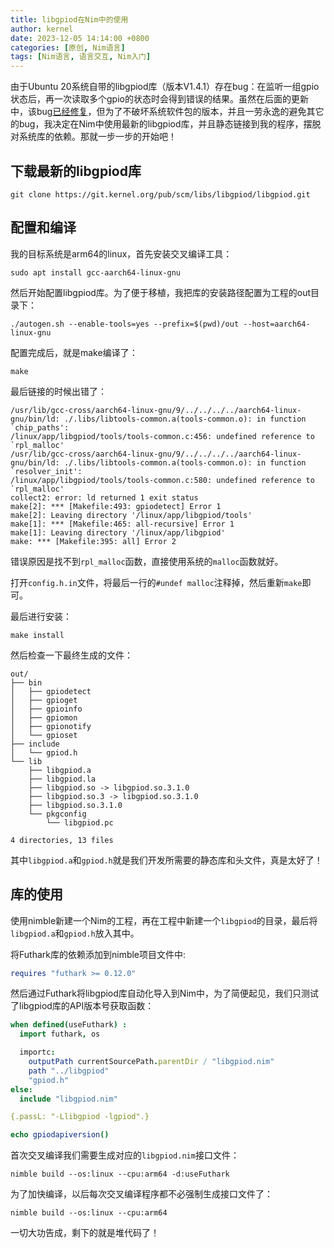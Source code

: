 ```yaml
---
title: libgpiod在Nim中的使用
author: kernel
date: 2023-12-05 14:14:00 +0800
categories: [原创, Nim语言]
tags: [Nim语言, 语言交互, Nim入门]
---
```


由于Ubuntu 20系统自带的libgpiod库（版本V1.4.1）存在bug：在监听一组gpio状态后，再一次读取多个gpio的状态时会得到错误的结果。虽然在后面的更新中，该bug[已经修复](https://git.kernel.org/pub/scm/libs/libgpiod/libgpiod.git/commit/?id=b56d6b6a452e47fee8c70514afb99ccd77ada677)，但为了不破坏系统软件包的版本，并且一劳永逸的避免其它的bug，我决定在Nim中使用最新的libgpiod库，并且静态链接到我的程序，摆脱对系统库的依赖。那就一步一步的开始吧！

## 下载最新的libgpiod库


```shell
git clone https://git.kernel.org/pub/scm/libs/libgpiod/libgpiod.git
```

## 配置和编译

我的目标系统是arm64的linux，首先安装交叉编译工具：

```shell
sudo apt install gcc-aarch64-linux-gnu
```

然后开始配置libgpiod库。为了便于移植，我把库的安装路径配置为工程的out目录下：

```shell
./autogen.sh --enable-tools=yes --prefix=$(pwd)/out --host=aarch64-linux-gnu
```

配置完成后，就是make编译了：

```shell
make
```

最后链接的时候出错了：

```log
/usr/lib/gcc-cross/aarch64-linux-gnu/9/../../../../aarch64-linux-gnu/bin/ld: ./.libs/libtools-common.a(tools-common.o): in function `chip_paths':
/linux/app/libgpiod/tools/tools-common.c:456: undefined reference to `rpl_malloc'
/usr/lib/gcc-cross/aarch64-linux-gnu/9/../../../../aarch64-linux-gnu/bin/ld: ./.libs/libtools-common.a(tools-common.o): in function `resolver_init':
/linux/app/libgpiod/tools/tools-common.c:580: undefined reference to `rpl_malloc'
collect2: error: ld returned 1 exit status
make[2]: *** [Makefile:493: gpiodetect] Error 1
make[2]: Leaving directory '/linux/app/libgpiod/tools'
make[1]: *** [Makefile:465: all-recursive] Error 1
make[1]: Leaving directory '/linux/app/libgpiod'
make: *** [Makefile:395: all] Error 2

```

错误原因是找不到`rpl_malloc`函数，直接使用系统的`malloc`函数就好。

打开`config.h.in`文件，将最后一行的`#undef malloc`注释掉，然后重新`make`即可。

最后进行安装：

```shell
make install
```

然后检查一下最终生成的文件：

```
out/
├── bin
│   ├── gpiodetect
│   ├── gpioget
│   ├── gpioinfo
│   ├── gpiomon
│   ├── gpionotify
│   └── gpioset
├── include
│   └── gpiod.h
└── lib
    ├── libgpiod.a
    ├── libgpiod.la
    ├── libgpiod.so -> libgpiod.so.3.1.0
    ├── libgpiod.so.3 -> libgpiod.so.3.1.0
    ├── libgpiod.so.3.1.0
    └── pkgconfig
        └── libgpiod.pc

4 directories, 13 files

```

其中`libgpiod.a`和`gpiod.h`就是我们开发所需要的静态库和头文件，真是太好了！

## 库的使用

使用nimble新建一个Nim的工程，再在工程中新建一个`libgpiod`的目录，最后将`libgpiod.a`和`gpiod.h`放入其中。

将Futhark库的依赖添加到nimble项目文件中:

```nim
requires "futhark >= 0.12.0"
```

然后通过Futhark将libgpiod库自动化导入到Nim中，为了简便起见，我们只测试了libgpiod库的API版本号获取函数：

```nim
when defined(useFuthark) :
  import futhark, os

  importc:
    outputPath currentSourcePath.parentDir / "libgpiod.nim"
    path "../libgpiod"
    "gpiod.h"
else:
  include "libgpiod.nim"

{.passL: "-Llibgpiod -lgpiod".}

echo gpiodapiversion()

```

首次交叉编译我们需要生成对应的`libgpiod.nim`接口文件：

```shell
nimble build --os:linux --cpu:arm64 -d:useFuthark
```

为了加快编译，以后每次交叉编译程序都不必强制生成接口文件了：

```shell
nimble build --os:linux --cpu:arm64
```

一切大功告成，剩下的就是堆代码了！